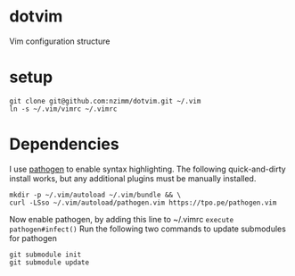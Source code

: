 # dotvim
Vim configuration structure

# setup
```
git clone git@github.com:nzimm/dotvim.git ~/.vim
ln -s ~/.vim/vimrc ~/.vimrc
```

# Dependencies
I use [pathogen](https://github.com/tpope/vim-pathogen) to enable syntax
highlighting. The following quick-and-dirty install works, but any additional
plugins must be manually installed.
```
mkdir -p ~/.vim/autoload ~/.vim/bundle && \
curl -LSso ~/.vim/autoload/pathogen.vim https://tpo.pe/pathogen.vim
```
Now enable pathogen, by adding this line to ~/.vimrc
```execute pathogen#infect()```
Run the following two commands to update submodules for pathogen
```
git submodule init
git submodule update
```
